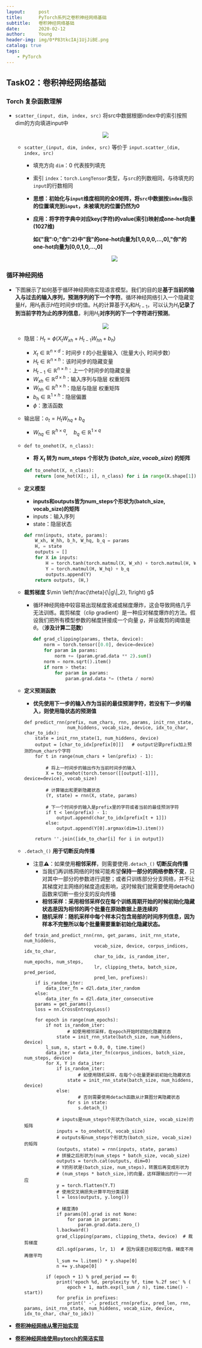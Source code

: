```yaml
---
layout:     post
title:      PyTorch系列之卷积神经网络基础
subtitle:   卷积神经网络基础
date:       2020-02-12
author:     Young
header-img: img/0*P83tkcIAj1UjJiBE.png
catalog: true
tags:
    - PyTorch
---
```


## Task02：卷积神经网络基础

### Torch 复杂函数理解

- `scatter_(input, dim, index, src)` 将src中数据根据index中的索引按照dim的方向填进input中
  
  <p align="center">
    <img src="https://github.com/Julian-young/Julian-young.github.io/raw/master/uPic/DAQhcV.png" style="zoom:100%" />
  </p>
  
  - `scatter_(input, dim, index, src)` 等价于 `input.scatter_(dim, index, src)`
  
    - 填充方向 `dim`：0 代表按列填充
  
    - 索引 `index`：`torch.LongTensor`类型，与`src`的列数相同，与待填充的`input`的行数相同
  
    - **思想：初始化与`input`维度相同的全0矩阵，将`src`中数据按`index`指示的位置填充到`input`，未被填充的位置仍然为0**
  
    - **应用：将字符字典中对应key(字符)的value(索引)映射成one-hot向量(1027维)**
  
      **如{"我":0;"你":2}中"我"的one-hot向量为[1,0,0,0,...,0],"你"的one-hot向量为[0,0,1,0,...,0]**
  
      <p align="center">
        <img src="https://github.com/Julian-young/Julian-young.github.io/raw/master/uPic/9Okkcp.png" style="zoom:100%" />
      </p>

### 循环神经网络

- 下图展示了如何基于循环神经网络实现语言模型。我们的目的是**基于当前的输入与过去的输入序列，预测序列的下一个字符**。循环神经网络引入一个隐藏变量$H$，用$H_{t}$表示$H$在时间步$t$的值。$H_{t}$的计算基于$X_{t}$和$H_{t-1}$，可以认为$H_{t}$**记录了到当前字符为止的序列信息**，利用$H_{t}$**对序列的下一个字符进行预测**。

  <p align="center">
    <img src="https://cdn.kesci.com/upload/image/q5jkm0v44i.png?imageView2/0/w/640/h/640" style="zoom:100%" />
  </p>

  - 隐层：$H_{t}=\phi\left(X_{t} W_{x h}+H_{t-1} W_{h h}+b_{h}\right)$		

    - $X_{t} \in \mathbb{R}^{n \times d}$：时间步 $t$ 的小批量输入（批量大小, 时间步数）
    - $H_{t} \in \mathbb{R}^{n \times h}$：该时间步的隐藏变量
    - $H_{t-1} \in \mathbb{R}^{n \times h}$：上一个时间步的隐藏变量
    - $W_{x h} \in \mathbb{R}^{d \times h}$：输入序列与隐层 权重矩阵
    - $W_{h h} \in \mathbb{R}^{h \times h}$：隐层与隐层 权重矩阵
    - $b_{h} \in \mathbb{R}^{1 \times h}$：隐层偏置
    - $\phi$：激活函数

  - 输出层：$o_{t}=H_{t} W_{h q}+b_{q}$

    - $W_{h q} \in \mathbb{R}^{h \times q}, \quad b_{q} \in \mathbb{R}^{1 \times q}$

  - `def to_onehot(X, n_class):`

    - **将 $X_{t}$ 转为 num_steps 个形状为 $(batch\_size, vocab\_size)$ 的矩阵**

    ```python
    def to_onehot(X, n_class):
        return [one_hot(X[:, i], n_class) for i in range(X.shape[1])]
    ```

  - **定义模型**

    - **inputs和outputs皆为num_steps个形状为(batch_size, vocab_size)的矩阵**
    - inputs：输入序列
    - state：隐层状态

    ```python
    def rnn(inputs, state, params):
        W_xh, W_hh, b_h, W_hq, b_q = params
        H, = state
        outputs = []
        for X in inputs:
            H = torch.tanh(torch.matmul(X, W_xh) + torch.matmul(H, W_hh) + b_h)
            Y = torch.matmul(H, W_hq) + b_q
            outputs.append(Y)
        return outputs, (H,)
    ```

  - **裁剪梯度** $\min \left(\frac{\theta}{\|g\|_2}, 1\right) g$

    - 循环神经网络中较容易出现梯度衰减或梯度爆炸，这会导致网络几乎无法训练。裁剪梯度（clip gradient）是一种应对梯度爆炸的方法。假设我们把所有模型参数的梯度拼接成一个向量 $g$，并设裁剪的阈值是 $\theta$。（**涉及计算二范数**）
    
      ```python
      def grad_clipping(params, theta, device):
          norm = torch.tensor([0.0], device=device)
          for param in params:
              norm += (param.grad.data ** 2).sum()
          norm = norm.sqrt().item()
          if norm > theta:
              for param in params:
                  param.grad.data *= (theta / norm)
      ```
    
  - **定义预测函数**
  
    - **优先使用下一步的输入作为当前的最佳预测字符，若没有下一步的输入，则使用隐状态的预测值**
  
    ```
    def predict_rnn(prefix, num_chars, rnn, params, init_rnn_state,
                    num_hiddens, vocab_size, device, idx_to_char, char_to_idx):
        state = init_rnn_state(1, num_hiddens, device)
        output = [char_to_idx[prefix[0]]]   # output记录prefix加上预测的num_chars个字符
        for t in range(num_chars + len(prefix) - 1):
        
            # 将上一时间步的输出作为当前时间步的输入
            X = to_onehot(torch.tensor([[output[-1]]], device=device), vocab_size)
            
            # 计算输出和更新隐藏状态
            (Y, state) = rnn(X, state, params)
            
            # 下一个时间步的输入是prefix里的字符或者当前的最佳预测字符
            if t < len(prefix) - 1:
                output.append(char_to_idx[prefix[t + 1]])
            else:
                output.append(Y[0].argmax(dim=1).item())
                
        return ''.join([idx_to_char[i] for i in output])
    ```
  
  - `.detach_()` **用于切断反向传播**
  
    - 注意⚠️：如果使用**相邻采样**，则需要使用`.detach_()` **切断反向传播**
      - 当我们再训练网络的时候可能希望**保持一部分的网络参数不变**，只对其中一部分的参数进行调整；或者只训练部分分支网络，并不让其梯度对主网络的梯度造成影响，这时候我们就需要使用detach()函数来切断一些分支的反向传播
      - **相邻采样：采用相邻采样仅在每个训练周期开始的时候初始化隐藏状态是因为相邻的两个批量在原始数据上是连续的**
      - **随机采样：随机采样中每个样本只包含局部的时间序列信息，因为样本不完整所以每个批量需要重新初始化隐藏状态。**
  
    ```
    def train_and_predict_rnn(rnn, get_params, init_rnn_state, num_hiddens,
                              vocab_size, device, corpus_indices, idx_to_char,
                              char_to_idx, is_random_iter, num_epochs, num_steps,
                              lr, clipping_theta, batch_size, pred_period,
                              pred_len, prefixes):
        if is_random_iter:
            data_iter_fn = d2l.data_iter_random
        else:
            data_iter_fn = d2l.data_iter_consecutive
        params = get_params()
        loss = nn.CrossEntropyLoss()
    
        for epoch in range(num_epochs):
            if not is_random_iter:  
            		# 如使用相邻采样，在epoch开始时初始化隐藏状态
                state = init_rnn_state(batch_size, num_hiddens, device)
            l_sum, n, start = 0.0, 0, time.time()
            data_iter = data_iter_fn(corpus_indices, batch_size, num_steps, device)
            for X, Y in data_iter:
                if is_random_iter:  
                		# 如使用随机采样，在每个小批量更新前初始化隐藏状态
                    state = init_rnn_state(batch_size, num_hiddens, device)
                else:  
                		# 否则需要使用detach函数从计算图分离隐藏状态
                    for s in state:
                        s.detach_()
                        
                # inputs是num_steps个形状为(batch_size, vocab_size)的矩阵
                inputs = to_onehot(X, vocab_size)
                # outputs有num_steps个形状为(batch_size, vocab_size)的矩阵
                (outputs, state) = rnn(inputs, state, params)
                # 拼接之后形状为(num_steps * batch_size, vocab_size)
                outputs = torch.cat(outputs, dim=0)
                # Y的形状是(batch_size, num_steps)，转置后再变成形状为
                # (num_steps * batch_size,)的向量，这样跟输出的行一一对应
                y = torch.flatten(Y.T)
                # 使用交叉熵损失计算平均分类误差
                l = loss(outputs, y.long())
                
                # 梯度清0
                if params[0].grad is not None:
                    for param in params:
                        param.grad.data.zero_()
                l.backward()
                grad_clipping(params, clipping_theta, device)  # 裁剪梯度
                d2l.sgd(params, lr, 1)  # 因为误差已经取过均值，梯度不用再做平均
                l_sum += l.item() * y.shape[0]
                n += y.shape[0]
    
            if (epoch + 1) % pred_period == 0:
                print('epoch %d, perplexity %f, time %.2f sec' % (
                    epoch + 1, math.exp(l_sum / n), time.time() - start))
                for prefix in prefixes:
                    print(' -', predict_rnn(prefix, pred_len, rnn, params, init_rnn_state, num_hiddens, vocab_size, device, idx_to_char, char_to_idx))
    ```
  
- [**卷积神经网络从零开始实现**](https://github.com/Julian-young/Julian-young.github.io/blob/dev-jiale/ipynb/6.4_rnn-scratch.ipynb)

- [**卷积神经网络使用pytorch的简洁实现**](https://github.com/Julian-young/Julian-young.github.io/blob/dev-jiale/ipynb/6.5_rnn-pytorch.ipynb)


